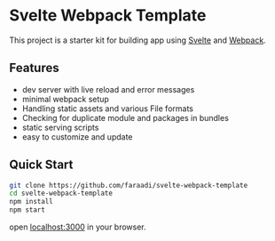 # Svelte Webpack Template
This project is a starter kit for building app using [Svelte](https://svelte.dev/) and [Webpack](https://webpack.js.org/).
<br>

## Features
- dev server with live reload and error messages
- minimal webpack setup
- Handling static assets and various File formats
- Checking for duplicate module and packages in bundles
- static serving scripts
- easy to customize and update

## Quick Start
``` bash
git clone https://github.com/faraadi/svelte-webpack-template
cd svelte-webpack-template
npm install
npm start
```
open [localhost:3000](http://localhost:3000) in your browser.